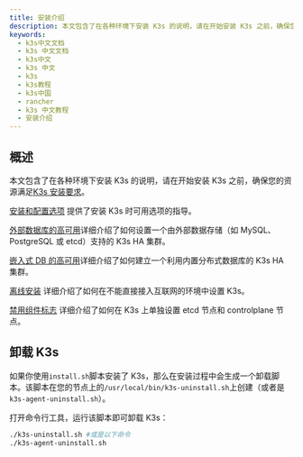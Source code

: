 ```yaml
---
title: 安装介绍
description: 本文包含了在各种环境下安装 K3s 的说明，请在开始安装 K3s 之前，确保您的资源满足K3s 安装要求。
keywords:
  - k3s中文文档
  - k3s 中文文档
  - k3s中文
  - k3s 中文
  - k3s
  - k3s教程
  - k3s中国
  - rancher
  - k3s 中文教程
  - 安装介绍
---
```


## 概述

本文包含了在各种环境下安装 K3s 的说明，请在开始安装 K3s 之前，确保您的资源满足[K3s 安装要求](/docs/k3s/installation/installation-requirements/)。

[安装和配置选项](/docs/k3s/installation/install-options/) 提供了安装 K3s 时可用选项的指导。

[外部数据库的高可用](/docs/k3s/installation/ha/)详细介绍了如何设置一个由外部数据存储（如 MySQL、PostgreSQL 或 etcd）支持的 K3s HA 集群。

[嵌入式 DB 的高可用](/docs/k3s/installation/ha-embedded/)详细介绍了如何建立一个利用内置分布式数据库的 K3s HA 集群。

[离线安装](/docs/k3s/installation/airgap/) 详细介绍了如何在不能直接接入互联网的环境中设置 K3s。

[禁用组件标志](/docs/k3s/installation/disable-flags/) 详细介绍了如何在 K3s 上单独设置 etcd 节点和 controlplane 节点。

## 卸载 K3s

如果你使用`install.sh`脚本安装了 K3s，那么在安装过程中会生成一个卸载脚本。该脚本在您的节点上的`/usr/local/bin/k3s-uninstall.sh`上创建（或者是`k3s-agent-uninstall.sh`）。

打开命令行工具，运行该脚本即可卸载 K3s：

```bash
./k3s-uninstall.sh #或是以下命令
./k3s-agent-uninstall.sh
```
